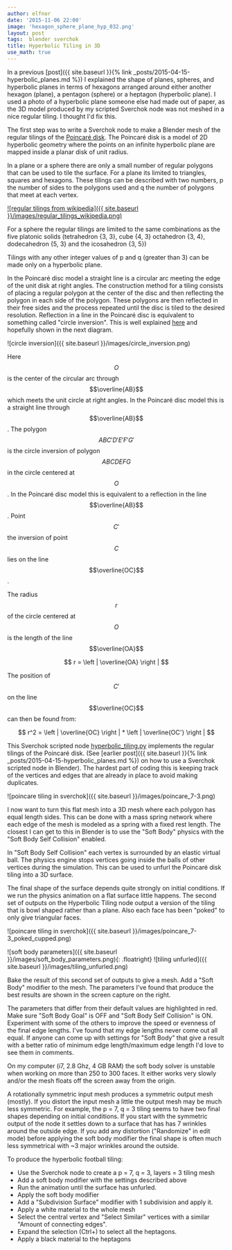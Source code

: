 ```yaml
---
author: elfnor
date: '2015-11-06 22:00'
image: 'hexagon_sphere_plane_hyp_032.png'
layout: post
tags:  blender sverchok
title: Hyperbolic Tiling in 3D
use_math: true
---
```


In a previous [post]({{ site.baseurl }}{% link _posts/2015-04-15-hyperbolic_planes.md %}) I explained the shape of planes, spheres, and hyperbolic planes in terms of hexagons arranged around either another hexagon (plane), a pentagon (sphere) or a heptagon (hyperbolic plane). I used a photo of a hyperbolic plane someone else had made out of paper, as the 3D model produced by my scripted Sverchok node was not meshed in a nice regular tiling. I thought I\'d fix this.

The first step was to write a Sverchok node to make a Blender mesh of the regular tilings of the [Poincaré disk](https://en.wikipedia.org/wiki/Poincar%C3%A9_disk_model). The Poincaré disk is a model of 2D hyperbolic geometry where the points on an infinite hyperbolic plane are mapped inside a planar disk of unit radius.

In a plane or a sphere there are only a small number of regular polygons that can be used to tile the surface. For a plane its limited to triangles, squares and hexagons. These tilings can be described with two numbers, p the number of sides to the polygons used and q the number of polygons that meet at each vertex.

[![regular tilings from wikipedia]({{ site.baseurl }}/images/regular_tilings_wikipedia.png)](https://en.wikipedia.org/wiki/Uniform_tilings_in_hyperbolic_plane)

For a sphere the regular tilings are limited to the same combinations as the five platonic solids (tetrahedron {3, 3}, cube {4, 3} octahedron {3, 4}, dodecahedron {5, 3} and the icosahedron {3, 5})

Tilings with any other integer values of p and q (greater than 3) can be made only on a hyperbolic plane.

In the Poincaré disc model a straight line is a circular arc meeting the edge of the unit disk at right angles. The construction method for a tiling consists of placing a regular polygon at the center of the disc and then reflecting the polygon in each side of the polygon. These polygons are then reflected in their free sides and the process repeated until the disc is tiled to the desired resolution. Reflection in a line in the Poincaré disc is equivalent to something called \"circle inversion\". This is well explained [here](http://moniker.name/worldmaking/?p=385) and hopefully shown in the next diagram.

![circle inversion]({{ site.baseurl }}/images/circle_inversion.png)

Here $$O$$ is the center of the circular arc through $$\overline{AB}$$ which meets the unit circle at right angles. In the Poincaré disc model this is a straight line through $$\overline{AB}$$. The polygon $$ABC'D'E'F'G'$$ is the circle inversion of polygon $$ABCDEFG$$ in the circle centered at $$O$$. In the Poincaré disc model this is equivalent to a reflection in the line $$\overline{AB}$$. Point $$C'$$ the inversion of point $$C$$ lies on the line $$\overline{OC}$$.

The radius $$r$$ of the circle centered at $$O$$ is the length of the line $$\overline{OA}$$

$$
r = \left |  \overline{OA} \right | 
$$

The position of $$C'$$ on the line $$\overline{OC}$$ can then be found from:

$$
r^2 = \left |  \overline{OC} \right | * \left |  \overline{OC'} \right | 
$$

This Sverchok scripted node [hyperbolic_tiling.py](https://github.com/elfnor/hyperbolic_coral) implements the regular tilings of the Poincaré disk. (See [earlier post]({{ site.baseurl }}{% link _posts/2015-04-15-hyperbolic_planes.md %}) on how to use a Sverchok scripted node in Blender). The hardest part of coding this is keeping track of the vertices and edges that are already in place to avoid making duplicates.

![poincare tiling in sverchok]({{ site.baseurl }}/images/poincare_7-3.png)

I now want to turn this flat mesh into a 3D mesh where each polygon has equal length sides. This can be done with a mass spring network where each edge of the mesh is modeled as a spring with a fixed rest length. The closest I can get to this in Blender is to use the \"Soft Body\" physics with the \"Soft Body Self Collision\" enabled.

In \"Soft Body Self Collision\" each vertex is surrounded by an elastic virtual ball. The physics engine stops vertices going inside the balls of other vertices during the simulation. This can be used to unfurl the Poincaré disk tiling into a 3D surface.

The final shape of the surface depends quite strongly on initial conditions. If we run the physics animation on a flat surface little happens. The second set of outputs on the Hyperbolic Tiling node output a version of the tiling that is bowl shaped rather than a plane. Also each face has been \"poked\" to only give triangular faces.

![poincare tiling in sverchok]({{ site.baseurl }}/images/poincare_7-3_poked_cupped.png)

![soft body parameters]({{ site.baseurl }}/images/soft_body_parameters.png){: .floatright}
![tiling unfurled]({{ site.baseurl }}/images/tiling_unfurled.png)

Bake the result of this second set of outputs to give a mesh. Add a \"Soft Body\" modifier to the mesh. The parameters I\'ve found that produce the best results are shown in the screen capture on the right.

The parameters that differ from their default values are highlighted in red. Make sure \"Soft Body Goal\" is OFF and \"Soft Body Self Collision\" is ON. Experiment with some of the others to improve the speed or evenness of the final edge lengths. I\'ve found that my edge lengths never come out all equal. If anyone can come up with settings for \"Soft Body\" that give a result with a better ratio of minimum edge length/maximum edge length I\'d love to see them in comments.

On my computer (i7, 2.8 Ghz, 4 GB RAM) the soft body solver is unstable when working on more than 250 to 300 faces. It either works very slowly and/or the mesh floats off the screen away from the origin.

A rotationally symmetric input mesh produces a symmetric output mesh (mostly). If you distort the input mesh a little the output mesh may be much less symmetric. For example, the p = 7, q = 3 tiling seems to have two final shapes depending on initial conditions. If you start with the symmetric output of the node it settles down to a surface that has has 7 wrinkles around the outside edge. If you add any distortion (\"Randomize\" in edit mode) before applying the soft body modifier the final shape is often much less symmetrical with ~3 major wrinkles around the outside.

To produce the hyperbolic football tiling:

-   Use the Sverchok node to create a p = 7, q = 3, layers = 3 tiling mesh
-   Add a soft body modifier with the settings described above
-   Run the animation until the surface has unfurled.
-   Apply the soft body modifier
-   Add a \"Subdivision Surface\" modifier with 1 subdivision and apply it.
-   Apply a white material to the whole mesh
-   Select the central vertex and \"Select Similar\" vertices with a similar \"Amount of connecting edges\".
-   Expand the selection (Ctrl+) to select all the heptagons.
-   Apply a black material to the heptagons
